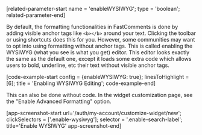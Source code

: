 [related-parameter-start name = 'enableWYSIWYG'; type = 'boolean'; related-parameter-end]

By default, the formatting functionalities in FastComments is done by adding visible anchor tags like `<b></b>` around your text. Clicking the toolbar
or using shortcuts does this for you. However, some communities may want to opt into using formatting without anchor tags. This is called enabling the
WYSIWYG (what you see is what you get) editor. This editor looks exactly the same as the default one, except it loads some
extra code which allows users to bold, underline, etc their text without visible anchor tags.

[code-example-start config = {enableWYSIWYG: true}; linesToHighlight = [6]; title = 'Enabling WYSIWYG Editing'; code-example-end]

This can also be done without code. In the widget customization page, see the "Enable Advanced Formatting" option.

[app-screenshot-start url='/auth/my-account/customize-widget/new'; clickSelectors = ['.enable-wysiwyg']; selector = '.enable-search-label'; title='Enable WYSIWYG' app-screenshot-end]
